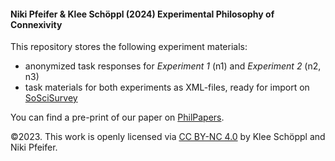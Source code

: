 #### Niki Pfeifer & Klee Schöppl (2024) Experimental Philosophy of Connexivity

This repository stores the following experiment materials:

* anonymized task responses for *Experiment 1* (n1) and *Experiment 2* (n2, n3)
* task materials for both experiments as XML-files, ready for import on [SoSciSurvey](https://www.soscisurvey.de/)

You can find a pre-print of our paper on [PhilPapers](https://philpapers.org/rec/PFEEPO).

©2023. This work is openly licensed via [CC BY-NC 4.0](https://creativecommons.org/licenses/by-nc/4.0/) by Klee Schöppl and Niki Pfeifer.
